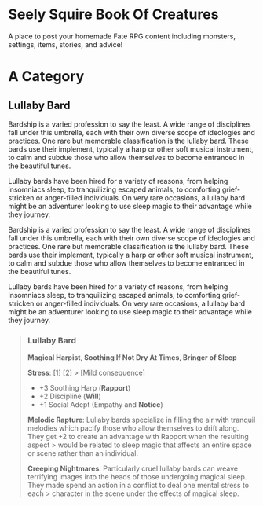 # Seely Squire Book Of Creatures

A place to post your homemade Fate RPG content including monsters, settings, items, stories, and advice!

# A Category

## Lullaby Bard

Bardship is a varied profession to say the least. A wide range of disciplines fall under this umbrella, each with their own diverse scope of ideologies and practices. One rare but memorable classification is the lullaby bard. These bards use their implement, typically a harp or other soft musical instrument, to calm and subdue those who allow themselves to become entranced in the beautiful tunes.

Lullaby bards have been hired for a variety of reasons, from helping insomniacs sleep, to tranquilizing escaped animals, to comforting grief-stricken or anger-filled individuals. On very rare occasions, a lullaby bard might be an adventurer looking to use sleep magic to their advantage while they journey.

Bardship is a varied profession to say the least. A wide range of disciplines fall under this umbrella, each with their own diverse scope of ideologies and practices. One rare but memorable classification is the lullaby bard. These bards use their implement, typically a harp or other soft musical instrument, to calm and subdue those who allow themselves to become entranced in the beautiful tunes.

Lullaby bards have been hired for a variety of reasons, from helping insomniacs sleep, to tranquilizing escaped animals, to comforting grief-stricken or anger-filled individuals. On very rare occasions, a lullaby bard might be an adventurer looking to use sleep magic to their advantage while they journey.

> ### Lullaby Bard
>
> **Magical Harpist, Soothing If Not Dry At Times, Bringer of Sleep**
>
> **Stress**: [1] [2] > [Mild consequence]
>
> - +3 Soothing Harp (**Rapport**)
> - +2 Discipline (**Will**)
> - +1 Social Adept (Empathy and **Notice**)
>
> **Melodic Rapture**: Lullaby bards specialize in filling the air with tranquil melodies which pacify those who allow themselves to drift along. They get +2 to create an advantage with Rapport when the resulting aspect > would be related to sleep magic that affects an entire space or scene rather than an individual.
>
> **Creeping Nightmares**: Particularly cruel lullaby bards can weave terrifying images into the heads of those undergoing magical sleep. They made spend an action in a conflict to deal one mental stress to each > character in the scene under the effects of magical sleep.
